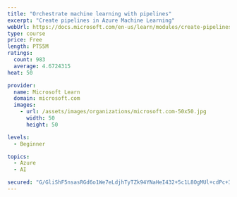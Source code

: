 ```yaml
---
title: "Orchestrate machine learning with pipelines"
excerpt: "Create pipelines in Azure Machine Learning"
webUrl: https://docs.microsoft.com/en-us/learn/modules/create-pipelines-in-aml/
type: course
price: Free
length: PT55M
ratings:
  count: 983
  average: 4.6724315
heat: 50

provider:
  name: Microsoft Learn
  domain: microsoft.com
  images:
    - url: /assets/images/organizations/microsoft.com-50x50.jpg
      width: 50
      height: 50

levels:
  - Beginner

topics:
  - Azure
  - AI

secured: "G/GliShF5nsasRGd6o1We7eLdjhTyTZk94YNaHeI432+5c1L8OgMUl+cdPc+37O7iK8AJYJxF+CnzeAlfxi2/XQeoMhTKq4eMwiKC36feOuE689JqtHhQ1g8ddaPbTTTAs/oFceSgqEv9FXuZOuHiCqjsGEYkS0G6wMprQVjnWMa30hM0ILb2seKLuAKorx1JNOkS1X+pMwTeMtvewmiOeoAnR2CidEGLwhgMWAD52/93Im+1ZUQ2utvtNwJ+sHzxEgIPjXqgs2HfaRxEkgHaHZjVjdCbGVO8VW63R+RvkrT1yzYvZJKct9zThoyGCrjq2cgeGtjvmf4vQenRngXHcc67su6/j28H0j/ccmgUxWhpE5hUwdFIQu0VvQLWz/v6kr4EnfC/zkXKHASxGUN68uaEuf+eYsmlpFJQjm6DK4=;pEIkSE16eZnopVqX10MfCA=="
---
```


